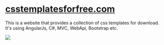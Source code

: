 <a href="http://csstemplatesforfree.com" target="_blank">csstemplatesforfree.com</a>
=======================

This is a website that provides a collection of css templates for download. It's using AngularJs, C#, MVC, WebApi, Bootstrap etc.

![](https://raw.githubusercontent.com/victorantos/csstemplatesforfree.com/master/Assets/images/print-screen.png)
